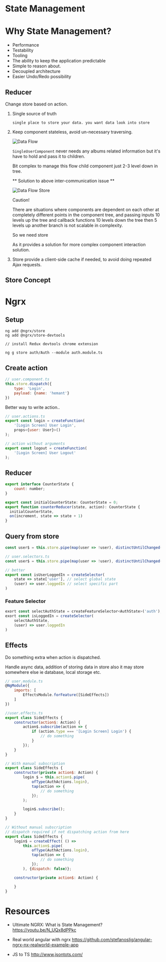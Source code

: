 # State Management

# Why State Management?

- Performance
- Testability
- Tooling
- The ability to keep the application predictable 
- Simple to reason about. 
- Decoupled architecture
- Easier Undo/Redo possibility


## Reducer

Change store based on action.



1. Single source of truth

	```
	single place to store your data. you want data look into store
	```

2. Keep component stateless, avoid un-necessary traversing.

	![Data Flow](images/store.svg)

	`SingleUserComponent` never needs any albums related information but it's have to hold and pass it to children. 

	Bit complex to manage this flow child component just 2-3 level down in tree.

	** Solution to above inter-communication issue **

	![Data Flow Store](images/store-soln.svg)

	<div class="card border-info mb-3">
	  <div class="card-header text-info">Caution!</div>
	  <div class="card-body">
	    <p class="card-text">There are situations where components are dependent on each other at completely different points in the component tree, and passing inputs 10 levels up the tree and callback functions 10 levels down the tree then 5 levels up another branch is not scalable in complexity.</p>
	  </div>
	</div>

	<div class="card border-success mb-3">
	  <div class="card-header text-success">So we need store</div>
	  <div class="card-body">
	    <p class="card-text">As it provides a solution for more complex component interaction solution.</p>
	  </div>
	</div>

3. Store provide a client-side cache if needed, to avoid doing repeated Ajax requests.

## Store Concept



# Ngrx

## Setup
```
ng add @ngrx/store
ng add @ngrx/store-devtools

// install Redux devtools chrome extension

ng g store auth/Auth --module auth.module.ts
```



## Create action

```javascript
// user.component.ts
this.store.dispatch({
	type: 'Login',
	payload: {name: 'hemant'}
})
```

Better way to write action..

```javascript
// user.actions.ts
export const login = createFunction(
	'[Login Screen] User Login',
	props<{user: User}>()
);

// action without arguments
export const logout = createFunction(
	'[Login Screen] User Logout'
);
```

## Reducer

```javascript
export interface CounterState {
	count: number;
}

export const initialCounterState: CounterState = 0;
export function counterReducer(state, action): CounterState {
  initialCounterState,
  on(increment, state => state + 1)
}
```

## Query from store

```javascript
const user$ = this.store.pipe(map(user => !user), distinctUntilChanged());

// user.selectors.ts
const user$ = this.store.pipe(map(user => !user), distinctUntilChanged());

// better
export const isUserLoggedIn = createSelector(
	state => state['user'], // select global state
	(user) => user.loggedIn // select specific part
)
```

### Feature Selector

```javascript
exort const selectAuthState = createFeatureSelector<AuthState>('auth');
exort const isLoggedIn = createSelector(
	selectAuthState,
	(user) => user.loggedIn
)
```

## Effects
Do something extra when action is dispatched.

Handle async data, addition of storing data in store also it may store somewhere else ie database, local storage etc.

```javascript
// user.module.ts
@NgModule({
	imports: [
		EffectsModule.forFeature([SideEffects])
	]
})

//user.effects.ts
export class SideEffects {
	constructor(action$: Action) {
		action$.subscribe(action => {
			if (action.type === '[Login Screen] Login') {
				// do something
			}
		});
	}
}

// With manual subscription
export class SideEffects {
	constructor(private action$: Action) {
		login $ = this.action$.pipe(
			ofType(AuthActions.login),
			tap(action => {
				// do something
			});
		);

		login$.subscribe();
	}
}

// Without manual subscription
// dispatch required if not dispatching action from here
export class SideEffects {
	login$ = createEffect( () =>
		this.action$.pipe(
			ofType(AuthActions.login),
			tap(action => {
				// do something
			});
		), {dispatch: false)};

	constructor(private action$: Action) {

	}
}
```

# Resources

- Ultimate NGRX: What is State Management?
https://youtu.be/N_UQx8dPPkc

- Real world angular with ngrx
https://github.com/stefanoslig/angular-ngrx-nx-realworld-example-app

- JS to TS
http://www.jsontots.com/































